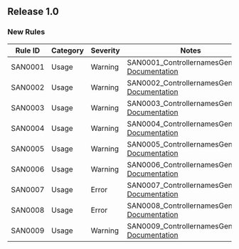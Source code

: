 ﻿## Release 1.0

### New Rules

Rule ID | Category | Severity | Notes
--------|----------|----------|--------------------
SAN0001 |  Usage   |  Warning | SAN0001_ControllernamesGenerator, [Documentation](SAN0001_Documentation_Link)
SAN0002 |  Usage   |  Warning | SAN0002_ControllernamesGenerator, [Documentation](SAN0002_Documentation_Link)
SAN0003 |  Usage   |  Warning | SAN0003_ControllernamesGenerator, [Documentation](SAN0003_Documentation_Link)
SAN0004 |  Usage   |  Warning | SAN0004_ControllernamesGenerator, [Documentation](SAN0004_Documentation_Link)
SAN0005 |  Usage   |  Warning | SAN0005_ControllernamesGenerator, [Documentation](SAN0005_Documentation_Link)
SAN0006 |  Usage   |  Warning | SAN0006_ControllernamesGenerator, [Documentation](SAN0006_Documentation_Link)
SAN0007 |  Usage   |  Error   | SAN0007_ControllernamesGenerator, [Documentation](SAN0007_Documentation_Link)
SAN0008 |  Usage   |  Error   | SAN0008_ControllernamesGenerator, [Documentation](SAN0008_Documentation_Link)
SAN0009 |  Usage   |  Warning | SAN0009_ControllernamesGenerator, [Documentation](SAN0009_Documentation_Link)
